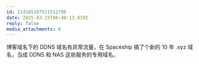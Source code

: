 ```yaml
---
id: 114165107511512796
date: 2025-03-15T06:48:13.819Z
reply: false
media_attachments: 0
---
```


博客域名下的 DDNS 域名有异常流量，在 Spaceship 搞了个新的 10 年 .xyz 域名，当成 DDNS 和 NAS 这些服务的专用域名。

